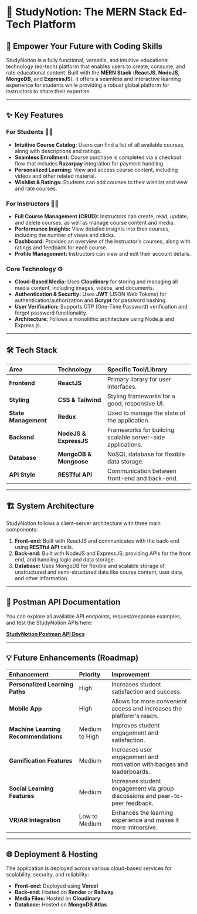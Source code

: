 # 🚀 StudyNotion: The MERN Stack Ed-Tech Platform

## 🌟 Empower Your Future with Coding Skills

StudyNotion is a fully functional, versatile, and intuitive educational technology (ed-tech) platform that enables users to create, consume, and rate educational content. Built with the **MERN Stack** (**ReactJS**, **NodeJS**, **MongoDB**, and **ExpressJS**), it offers a seamless and interactive learning experience for students while providing a robust global platform for instructors to share their expertise.

---

## ✨ Key Features

### For Students 🧑‍💻

- **Intuitive Course Catalog:** Users can find a list of all available courses, along with descriptions and ratings.
- **Seamless Enrollment:** Course purchase is completed via a checkout flow that includes **Razorpay** integration for payment handling.
- **Personalized Learning:** View and access course content, including videos and other related material.
- **Wishlist & Ratings:** Students can add courses to their wishlist and view and rate courses.

### For Instructors 🧑‍🏫

- **Full Course Management (CRUD):** Instructors can create, read, update, and delete courses, as well as manage course content and media.
- **Performance Insights:** View detailed insights into their courses, including the number of views and clicks.
- **Dashboard:** Provides an overview of the instructor's courses, along with ratings and feedback for each course.
- **Profile Management:** Instructors can view and edit their account details.

### Core Technology ⚙️

- **Cloud-Based Media:** Uses **Cloudinary** for storing and managing all media content, including images, videos, and documents.
- **Authentication & Security:** Uses **JWT** (JSON Web Tokens) for authentication/authorization and **Bcrypt** for password hashing.
- **User Verification:** Supports OTP (One-Time Password) verification and forgot password functionality.
- **Architecture:** Follows a monolithic architecture using Node.js and Express.js.

---

## 🛠️ Tech Stack

| Area                 | Technology             | Specific Tool/Library                                      |
| :------------------- | :--------------------- | :--------------------------------------------------------- |
| **Frontend**         | **ReactJS**            | Primary library for user interfaces.                       |
| **Styling**          | **CSS & Tailwind**     | Styling frameworks for a good, responsive UI.              |
| **State Management** | **Redux**              | Used to manage the state of the application.               |
| **Backend**          | **NodeJS & ExpressJS** | Frameworks for building scalable server-side applications. |
| **Database**         | **MongoDB & Mongoose** | NoSQL database for flexible data storage.                  |
| **API Style**        | **RESTful API**        | Communication between front-end and back-end.              |

---

## 🏗️ System Architecture

StudyNotion follows a client-server architecture with three main components:

1. **Front-end:** Built with ReactJS and communicates with the back-end using **RESTful API** calls.
2. **Back-end:** Built with NodeJS and ExpressJS, providing APIs for the front end, and handling logic and data storage.
3. **Database:** Uses MongoDB for flexible and scalable storage of unstructured and semi-structured data like course content, user data, and other information.

---

## 📄 Postman API Documentation

You can explore all available API endpoints, request/response examples, and test the StudyNotion APIs here:

**[StudyNotion Postman API Docs](https://documenter.getpostman.com/view/24441701/2s93kz6REm)**

---

## 💡 Future Enhancements (Roadmap)

| Enhancement                          | Priority       | Improvement                                                                   |
| :----------------------------------- | :------------- | :---------------------------------------------------------------------------- |
| **Personalized Learning Paths**      | High           | Increases student satisfaction and success.                                   |
| **Mobile App**                       | High           | Allows for more convenient access and increases the platform's reach.         |
| **Machine Learning Recommendations** | Medium to High | Improves student engagement and satisfaction.                                 |
| **Gamification Features**            | Medium         | Increases user engagement and motivation with badges and leaderboards.        |
| **Social Learning Features**         | Medium         | Increases student engagement via group discussions and peer-to-peer feedback. |
| **VR/AR Integration**                | Low to Medium  | Enhances the learning experience and makes it more immersive.                 |

---

## 🌐 Deployment & Hosting

The application is deployed across various cloud-based services for scalability, security, and reliability:

- **Front-end:** Deployed using **Vercel**
- **Back-end:** Hosted on **Render** or **Railway**
- **Media Files:** Hosted on **Cloudinary**
- **Database:** Hosted on **MongoDB Atlas**
